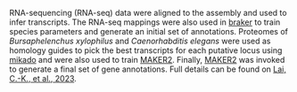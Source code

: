 RNA-sequencing (RNA-seq) data were aligned to the assembly and used to infer transcripts. The RNA-seq mappings were also used in [braker](https://github.com/Gaius-Augustus/BRAKER) to train species parameters and generate an initial set of annotations. Proteomes of _Bursaphelenchus xylophilus_ and _Caenorhabditis elegans_ were used as homology guides to pick the best transcripts for each putative locus using [mikado](https://mikado.readthedocs.io/en/stable/) and were also used to train [MAKER2](https://www.yandell-lab.org/software/maker.html). Finally, [MAKER2](https://www.yandell-lab.org/software/maker.html) was invoked to generate a final set of gene annotations. Full details can be found on [Lai, C.-K., et al., 2023](https://onlinelibrary.wiley.com/action/showCitFormats?doi=10.1111%2F1755-0998.13752).
